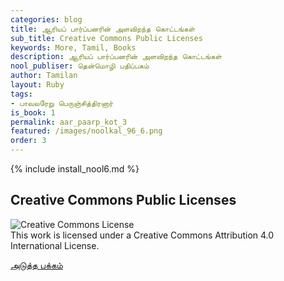 ```yaml
---
categories: blog
title: ஆரியப் பார்ப்பனரின் அளவிறந்த கொட்டங்கள்
sub_title: Creative Commons Public Licenses
keywords: More, Tamil, Books
description: ஆரியப் பார்ப்பனரின் அளவிறந்த கொட்டங்கள்
nool_publiser: தென்மொழி பதிப்பகம்
author: Tamilan
layout: Ruby
tags: 
- பாவலரேறு பெருஞ்சித்திரனார்
is_book: 1
permalink: aar_paarp_kot_3
featured: /images/noolkal_96_6.png
order: 3
---
```

{% include install_nool6.md %}

## Creative Commons Public Licenses

![Creative Commons License](https://i.creativecommons.org/l/by/4.0/88x31.png)  
This work is licensed under a Creative Commons Attribution 4.0 International License.

[அடுத்த பக்கம்](aar_paarp_kot_4)
